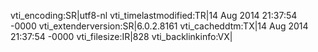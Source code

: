 vti_encoding:SR|utf8-nl
vti_timelastmodified:TR|14 Aug 2014 21:37:54 -0000
vti_extenderversion:SR|6.0.2.8161
vti_cacheddtm:TX|14 Aug 2014 21:37:54 -0000
vti_filesize:IR|828
vti_backlinkinfo:VX|

